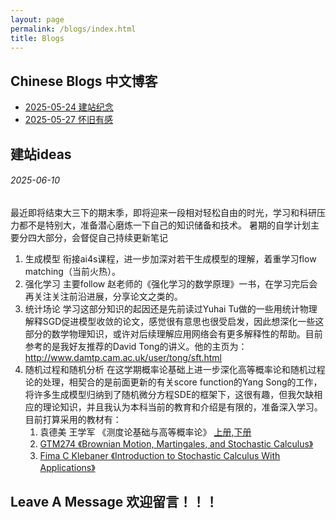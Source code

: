 ```yaml
---
layout: page
permalink: /blogs/index.html
title: Blogs
---
```


## Chinese Blogs 中文博客

- [2025-05-24 建站纪念](https://Volodymyr2580.github.io/blogs/建站纪念)
- [2025-05-27 怀旧有感](https://Volodymyr2580.github.io/blogs/怀旧有感)

## 建站ideas

###### 2025-06-10
最近即将结束大三下的期末季，即将迎来一段相对轻松自由的时光，学习和科研压力都不是特别大，准备潜心磨炼一下自己的知识储备和技术。
暑期的自学计划主要分四大部分，会督促自己持续更新笔记
1. 生成模型 衔接ai4s课程，进一步加深对若干生成模型的理解，着重学习flow matching（当前火热）。
2. 强化学习 主要follow 赵老师的《强化学习的数学原理》一书，在学习完后会再关注关注前沿进展，分享论文之类的。
3. 统计场论 学习这部分知识的起因还是先前读过Yuhai Tu做的一些用统计物理解释SGD促进模型收敛的论文，感觉很有意思也很受启发，因此想深化一些这部分的数学物理知识，或许对后续理解应用网络会有更多解释性的帮助。目前参考的是我好友推荐的David Tong的讲义。他的主页为：http://www.damtp.cam.ac.uk/user/tong/sft.html
4. 随机过程和随机分析 在这学期概率论基础上进一步深化高等概率论和随机过程论的处理，相契合的是前面更新的有关score function的Yang Song的工作，将许多生成模型归纳到了随机微分方程SDE的框架下，这很有趣，但我欠缺相应的理论知识，并且我认为本科当前的教育和介绍是有限的，准备深入学习。目前打算采用的教材有：
   1. 袁德美 王学军 《测度论基础与高等概率论》 [上册](https://Volodymyr2580.github.io/notes/textbooks/测度论基础与高等概率论上册.pdf),[下册](https://Volodymyr2580.github.io/notes/textbooks/测度论基础与高等概率论下册.pdf)
   2. [GTM274 《Brownian Motion, Martingales, and Stochastic Calculus》](https://Volodymyr2580.github.io/notes/textbooks/BrownianMotion.pdf)
   3. [Fima C Klebaner 《Introduction to Stochastic Calculus With Applications》](https://Volodymyr2580.github.io/notes/textbooks/IntroductionToStochasticCalculus.pdf) 
## Leave A Message 欢迎留言！！！